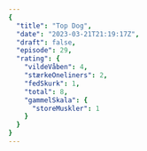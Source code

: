 ```yaml
---
{
  "title": "Top Dog",
  "date": "2023-03-21T21:19:17Z",
  "draft": false,
  "episode": 29,
  "rating": {
    "vildeVåben": 4,
    "stærkeOneliners": 2,
    "fedSkurk": 1,
    "total": 8,
    "gammelSkala": {
      "storeMuskler": 1
    }
  }
}
---
```


